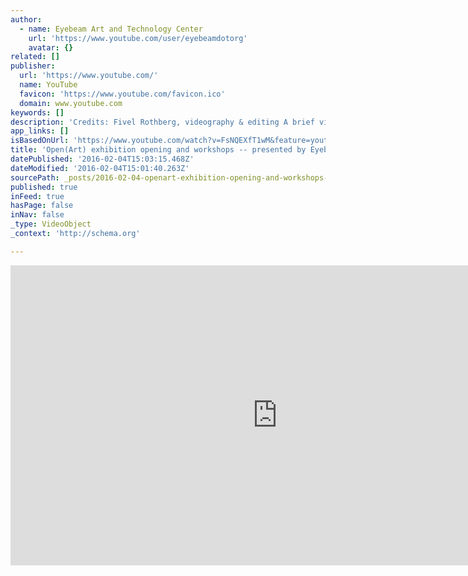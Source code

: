 ```yaml
---
author:
  - name: Eyebeam Art and Technology Center
    url: 'https://www.youtube.com/user/eyebeamdotorg'
    avatar: {}
related: []
publisher:
  url: 'https://www.youtube.com/'
  name: YouTube
  favicon: 'https://www.youtube.com/favicon.ico'
  domain: www.youtube.com
keywords: []
description: 'Credits: Fivel Rothberg, videography & editing A brief video tour of the opening reception and workshops for Open(Art), an initiative launched by Eyebeam and Mozilla to support creativity at the intersection of art and the open web. Three fellowships were awarded to support production of new work by Nortd Labs (Addie Wagenknecht and Stefan Hechenberger), Forrest Oliphant, and Toby Schachman.'
app_links: []
isBasedOnUrl: 'https://www.youtube.com/watch?v=FsNQEXfT1wM&feature=youtu.be'
title: 'Open(Art) exhibition opening and workshops -- presented by Eyebeam & Mozilla'
datePublished: '2016-02-04T15:03:15.468Z'
dateModified: '2016-02-04T15:01:40.263Z'
sourcePath: _posts/2016-02-04-openart-exhibition-opening-and-workshops-presented-by-e.md
published: true
inFeed: true
hasPage: false
inNav: false
_type: VideoObject
_context: 'http://schema.org'

---
```

<iframe src="https://cdn.embedly.com/widgets/media.html?src=https%3A%2F%2Fwww.youtube.com%2Fembed%2FFsNQEXfT1wM%3Ffeature%3Doembed&amp;url=https%3A%2F%2Fwww.youtube.com%2Fwatch%3Fv%3DFsNQEXfT1wM%26feature%3Dyoutu.be&amp;image=https%3A%2F%2Fi.ytimg.com%2Fvi%2FFsNQEXfT1wM%2Fhqdefault.jpg&amp;key=b7d04c9b404c499eba89ee7072e1c4f7&amp;type=text%2Fhtml&amp;schema=youtube" width="854" height="480" scrolling="no" frameborder="0" allowfullscreen="allowfullscreen" style=""></iframe>